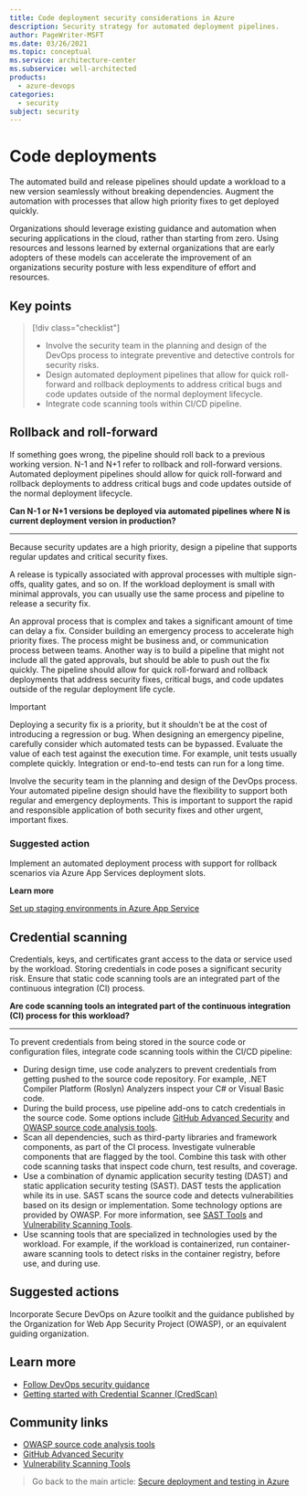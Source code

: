 ```yaml
---
title: Code deployment security considerations in Azure
description: Security strategy for automated deployment pipelines.
author: PageWriter-MSFT
ms.date: 03/26/2021
ms.topic: conceptual
ms.service: architecture-center
ms.subservice: well-architected
products:
  - azure-devops
categories:
  - security
subject: security
---
```


# Code deployments

The automated build and release pipelines should update a workload to a new version seamlessly without breaking dependencies. Augment the automation with processes that allow high priority fixes to get deployed quickly.

Organizations should leverage existing guidance and automation when securing applications in the cloud, rather than starting from zero.
Using resources and lessons learned by external organizations that are early adopters of these models can accelerate the improvement of an organizations security posture with less expenditure of effort and resources.

## Key points

> [!div class="checklist"]
> - Involve the security team in the planning and design of the DevOps process to integrate preventive and detective controls for security risks.
> - Design automated deployment pipelines that allow for quick roll-forward and rollback deployments to address critical bugs and code updates outside of the normal deployment lifecycle.
> - Integrate code scanning tools within CI/CD pipeline.

## Rollback and roll-forward

If something goes wrong, the pipeline should roll back to a previous working version. N-1 and N+1 refer to rollback and roll-forward versions. Automated deployment pipelines should allow for quick roll-forward and rollback deployments to address critical bugs and code updates outside of the normal deployment lifecycle.

**Can N-1 or N+1 versions be deployed via automated pipelines where N is current deployment version in production?**
***

Because security updates are a high priority, design a pipeline that supports regular updates and critical security fixes.

A release is typically associated with approval processes with multiple sign-offs, quality gates, and so on. If the workload deployment is small with minimal approvals, you can usually use the same process and pipeline to release a security fix.  

An approval process that is complex and takes a significant amount of time can delay a fix. Consider building an emergency process to accelerate high priority fixes. The process might be business and, or communication process between teams. Another way is to build a pipeline that might not include all the gated approvals, but should be able to push out the fix quickly. The pipeline should allow for quick roll-forward and rollback deployments that address security fixes, critical bugs, and code updates outside of the regular deployment life cycle.

> [!IMPORTANT]
> Deploying a security fix is a priority, but it shouldn't be at the cost of introducing a regression or bug. When designing an emergency pipeline, carefully consider which automated tests can be bypassed. Evaluate the value of each test against the execution time. For example, unit tests usually complete quickly. Integration or end-to-end tests can run for a long time.

Involve the security team in the planning and design of the DevOps process. Your automated pipeline design should have the flexibility to support both regular and emergency deployments. This is important to support the rapid and responsible application of both security fixes and other urgent, important fixes.

### Suggested action

Implement an automated deployment process with support for rollback scenarios via Azure App Services deployment slots.

**Learn more**

[Set up staging environments in Azure App Service](/azure/app-service/deploy-staging-slots)

## Credential scanning

Credentials, keys, and certificates grant access to the data or service used by the workload. Storing credentials in code poses a significant security risk. Ensure that static code scanning tools are an integrated part of the continuous integration (CI) process.

**Are code scanning tools an integrated part of the continuous integration (CI) process for this workload?**
***
To prevent credentials from being stored in the source code or configuration files, integrate code scanning tools within the CI/CD pipeline:

- During design time, use code analyzers to prevent credentials from getting pushed to the source code repository. For example, .NET Compiler Platform (Roslyn) Analyzers inspect your C# or Visual Basic code. 
- During the build process, use pipeline add-ons to catch credentials in the source code. Some options include [GitHub Advanced Security](https://docs.github.com/en/github/getting-started-with-github/about-github-advanced-security) and [OWASP source code analysis tools](https://owasp.org/www-community/Source_Code_Analysis_Tools).
- Scan all dependencies, such as third-party libraries and framework components, as part of the CI process. Investigate vulnerable components that are flagged by the tool. Combine this task with other code scanning tasks that inspect code churn, test results, and coverage.
- Use a combination of dynamic application security testing (DAST) and static application security testing (SAST). DAST tests the application while its in use. SAST scans the source code and detects vulnerabilities based on its design or implementation. Some technology options are provided by OWASP. For more information, see [SAST Tools](https://owasp.org/www-community/Source_Code_Analysis_Tools) and [Vulnerability Scanning Tools](https://owasp.org/www-community/Vulnerability_Scanning_Tools).
- Use scanning tools that are specialized in technologies used by the workload. For example, if the workload is containerized, run container-aware scanning tools to detect risks in the container registry, before use, and during use.

## Suggested actions

Incorporate Secure DevOps on Azure toolkit and the guidance published by the Organization for Web App Security Project (OWASP), or an equivalent guiding organization.

## Learn more

- [Follow DevOps security guidance](./design-apps-services.md)
- [Getting started with Credential Scanner (CredScan)](https://secdevtools.azurewebsites.net/helpcredscan.html)

## Community links

- [OWASP source code analysis tools](https://owasp.org/www-community/Source_Code_Analysis_Tools)
- [GitHub Advanced Security](https://docs.github.com/en/github/getting-started-with-github/about-github-advanced-security)
- [Vulnerability Scanning Tools](https://owasp.org/www-community/Vulnerability_Scanning_Tools)


> Go back to the main article: [Secure deployment and testing in Azure](deploy.md)
